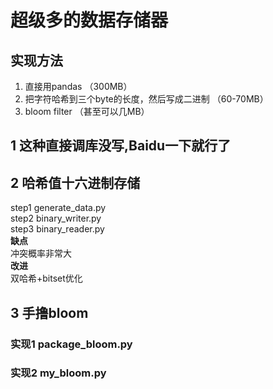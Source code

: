 # 超级多的数据存储器
## 实现方法
1. 直接用pandas （300MB）
2. 把字符哈希到三个byte的长度，然后写成二进制 （60-70MB）
3. bloom filter （甚至可以几MB）
## 1 这种直接调库没写,Baidu一下就行了
## 2 哈希值十六进制存储
step1 generate_data.py  
step2 binary_writer.py  
step3 binary_reader.py  
**缺点**  
冲突概率非常大  
**改进**  
双哈希+bitset优化
## 3 手撸bloom
### 实现1 package_bloom.py 
### 实现2 my_bloom.py 
